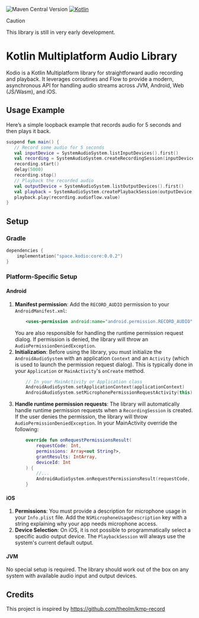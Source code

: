 ![Maven Central Version](https://img.shields.io/maven-central/v/space.kodio/core)
[![Kotlin](https://img.shields.io/badge/kotlin-2.2.0-blue.svg?logo=kotlin)](http://kotlinlang.org)

> [!CAUTION]  
> This library is still in very early development.

# Kotlin Multiplatform Audio Library
Kodio is a Kotlin Multiplatform library for straightforward audio recording and playback. It leverages coroutines and Flow to provide a modern, asynchronous API for handling audio streams across JVM, Android, Web (JS/Wasm), and iOS.

## Usage Example
Here’s a simple loopback example that records audio for 5 seconds and then plays it back.
```Kotlin
suspend fun main() {
   // Record some audio for 5 seconds
   val inputDevice = SystemAudioSystem.listInputDevices().first()
   val recording = SystemAudioSystem.createRecordingSession(inputDevice)
   recording.start()
   delay(5000)
   recording.stop()
   // Playback the recorded audio
   val outputDevice = SystemAudioSystem.listOutputDevices().first()
   val playback = SystemAudioSystem.createPlaybackSession(outputDevice)
   playback.play(recording.audioflow.value)
}
```
## Setup

### Gradle
```Kotlin
dependencies {
    implementation("space.kodio:core:0.0.2")
}
```

### Platform-Specific Setup

#### Android
1. **Manifest permission**: Add the `RECORD_AUDIO` permission to your `AndroidManifest.xml`:
    ```xml
        <uses-permission android:name="android.permission.RECORD_AUDIO" />
    ```
   You are also responsible for handling the runtime permission request dialog. If permission is denied, the library will throw an `AudioPermissionDeniedException`.
2. **Initialization**: Before using the library, you must initialize the `AndroidAudioSystem` with an application `Context` and an `Activity` (which is used to launch the permission request dialog). This is typically done in your `Application` or `MainActivity`'s `onCreate` method.
    ```kotlin
        // In your MainActivity or Application class
        AndroidAudioSystem.setApplicationContext(applicationContext)
        AndroidAudioSystem.setMicrophonePermissionRequestActivity(this)
    ```
3. **Handle runtime permission requests**: The library will automatically handle runtime permission requests when a `RecordingSession` is created. If the user denies the permission, the library will throw `AudioPermissionDeniedException`. In your MainActivity override the following:
   ```kotlin
       override fun onRequestPermissionsResult(
           requestCode: Int,
           permissions: Array<out String?>,
           grantResults: IntArray,
           deviceId: Int
       ) {
           //...
           AndroidAudioSystem.onRequestPermissionsResult(requestCode, grantResults)
       }
   ```

#### iOS
1. **Permissions**: You must provide a description for microphone usage in your `Info.plist` file. Add the `NSMicrophoneUsageDescription` key with a string explaining why your app needs microphone access.
2. **Device Selection**: On iOS, it is not possible to programmatically select a specific audio output device. The `PlaybackSession` will always use the system's current default output.

#### JVM
No special setup is required. The library should work out of the box on any system with available audio input and output devices.

## Credits
This project is inspired by https://github.com/theolm/kmp-record
